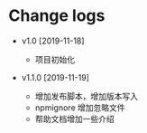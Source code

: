 # Change logs

- v1.0 [2019-11-18]
  + 项目初始化

- v1.1.0 [2019-11-19]
  + 增加发布脚本，增加版本写入
  + npmignore 增加忽略文件
  + 帮助文档增加一些介绍
